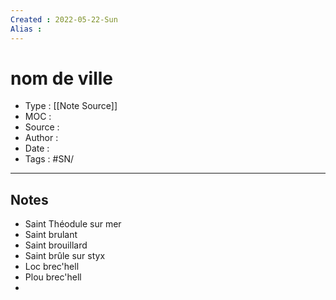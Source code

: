 ```yaml
---
Created : 2022-05-22-Sun
Alias :
---
```


# nom de ville

- Type : [[Note Source]]
- MOC : 
- Source :
- Author :
- Date :
- Tags : #SN/
***

## Notes

- Saint Théodule sur mer
- Saint brulant
- Saint brouillard
- Saint brûle sur styx
- Loc  brec'hell
- Plou brec'hell
- 